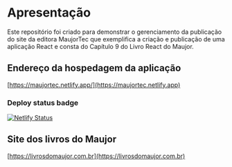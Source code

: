# Apresentação

Este repositório foi criado para demonstrar o gerenciamento da publicação do site da editora MaujorTec que exemplifica a criação e publicação de uma aplicação React e consta do Capítulo 9 do Livro React do Maujor.

## Endereço da hospedagem da aplicação

[https://maujortec.netlify.app/](https://maujortec.netlify.app)

### Deploy status badge

[![Netlify Status](https://api.netlify.com/api/v1/badges/2d1838a4-84e9-4ccc-976e-e30178997f2e/deploy-status)](https://app.netlify.com/sites/maujortec/deploys)

## Site dos livros do Maujor

[https://livrosdomaujor.com.br](https://livrosdomaujor.com.br)
